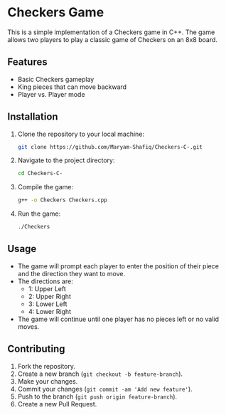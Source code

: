 # Checkers Game

This is a simple implementation of a Checkers game in C++. The game allows two players to play a classic game of Checkers on an 8x8 board.

## Features

- Basic Checkers gameplay
- King pieces that can move backward
- Player vs. Player mode

## Installation

1. Clone the repository to your local machine:

    ```bash
    git clone https://github.com/Maryam-Shafiq/Checkers-C-.git
    ```

2. Navigate to the project directory:

    ```bash
    cd Checkers-C-
    ```

3. Compile the game:

    ```bash
    g++ -o Checkers Checkers.cpp
    ```

4. Run the game:

    ```bash
    ./Checkers
    ```

## Usage

- The game will prompt each player to enter the position of their piece and the direction they want to move.
- The directions are:
  - 1: Upper Left
  - 2: Upper Right
  - 3: Lower Left
  - 4: Lower Right
- The game will continue until one player has no pieces left or no valid moves.


## Contributing

1. Fork the repository.
2. Create a new branch (`git checkout -b feature-branch`).
3. Make your changes.
4. Commit your changes (`git commit -am 'Add new feature'`).
5. Push to the branch (`git push origin feature-branch`).
6. Create a new Pull Request.



